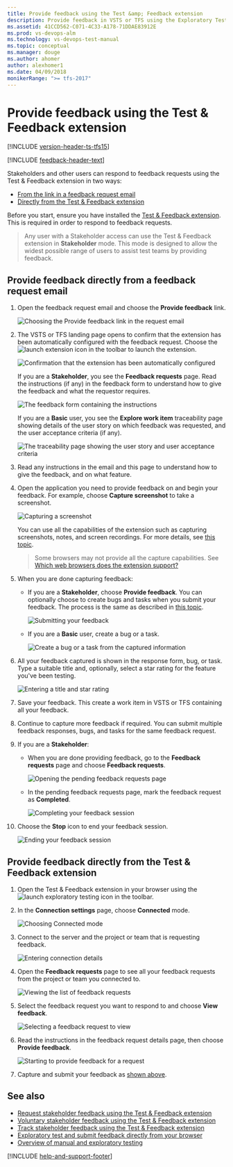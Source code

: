 ```yaml
---
title: Provide feedback using the Test &amp; Feedback extension
description: Provide feedback in VSTS or TFS using the Exploratory Testing browser extension
ms.assetid: 41CCD562-C071-4C33-A178-71DDAE83912E
ms.prod: vs-devops-alm
ms.technology: vs-devops-test-manual
ms.topic: conceptual
ms.manager: douge
ms.author: ahomer
author: alexhomer1
ms.date: 04/09/2018
monikerRange: ">= tfs-2017"
---
```


# Provide feedback using the Test &amp; Feedback extension
 
[!INCLUDE [version-header-ts-tfs15](../_shared/version-header-ts-tfs15.md)] 

[!INCLUDE [feedback-header-text](../_shared/feedback-header-text.md)] 

<a name="provide"></a>
Stakeholders and other users can respond to feedback requests using the 
Test &amp; Feedback extension in two ways:

* [From the link in a feedback request email](#email)
* [Directly from the Test &amp; Feedback extension](#direct) 

Before you start, ensure you have installed the 
[Test &amp; Feedback extension](../getting-started/perform-exploratory-tests.md). 
This is required in order to respond to feedback requests.

>Any user with a Stakeholder access can use the
Test &amp; Feedback extension in **Stakeholder** mode. This
mode is designed to allow the widest possible range of users
to assist test teams by providing feedback.

<a name="email"></a>
## Provide feedback directly from a feedback request email

1. Open the feedback request email and choose the 
   **Provide feedback** link. 
 
   ![Choosing the Provide feedback link in the request email](_img/provide-stakeholder-feedback/provide-stakeholder-feedback-04.png)

1. The VSTS or TFS landing page opens to confirm
   that the extension has been automatically configured with 
   the feedback request. Choose the ![launch extension](../_img/_shared/exp-test-icon.png)
   icon in the toolbar to launch the extension.

   ![Confirmation that the extension has been automatically configured](_img/provide-stakeholder-feedback/provide-stakeholder-feedback-05.png)

   If you are a **Stakeholder**, you see the **Feedback requests** page. 
   Read the instructions (if any) in the feedback form to 
   understand how to give the feedback and what the requestor 
   requires. 

   ![The feedback form containing the instructions](_img/provide-stakeholder-feedback/provide-stakeholder-feedback-06.png)

   If you are a **Basic** user, you see the **Explore work item** traceability
   page showing details of the user story on which feedback was requested,
   and the user acceptance criteria (if any).  

   ![The traceability page showing the user story and user acceptance criteria](_img/provide-stakeholder-feedback/provide-stakeholder-feedback-18.png)

1. Read any instructions in the email and this page
   to understand how to give the feedback, and on what feature.
   
   <a name="capture-feedback"></a>
1. Open the application you need to provide feedback on
   and begin your feedback. For example, choose 
   **Capture screenshot** to take a screenshot.
 
   ![Capturing a screenshot](../_img/_shared/provide-stakeholder-feedback-07.png)

   You can use all the capabilities of the extension
   such as capturing screenshots, notes, and screen recordings.
   For more details, see [this topic](../connected-mode-exploratory-testing.md). 

   >Some browsers may not provide all the capture capabilities.
   See [Which web browsers does the extension support?](../reference-qa.md#browser-support) 
 
1. When you are done capturing feedback:

   * If you are a **Stakeholder**, choose **Provide feedback**.
     You can optionally choose to create bugs and tasks when you 
     submit your feedback. The process is the same as described in 
     [this topic](../connected-mode-exploratory-testing.md#create-bugs).

     ![Submitting your feedback](../_img/_shared/provide-stakeholder-feedback-08.png)

     <a name="non-stakeholder-feedback"></a>
   * If you are a **Basic** user, create a bug or a task. 

     ![Create a bug or a task from the captured information](../_img/connected-mode-exploratory-testing/create-bugs-02.png)
 
1. All your feedback captured is shown in the response form, bug, or task. 
   Type a suitable title and, optionally, select a star rating for 
   the feature you've been testing. 

   ![Entering a title and star rating](../_img/_shared/provide-stakeholder-feedback-09.png)

1. Save your feedback. This create a work item in VSTS
   or TFS containing all your feedback.
 
1. Continue to capture more feedback if required. You can submit 
   multiple feedback responses, bugs, and tasks for the same feedback request. 

1. If you are a **Stakeholder**:
   
   * When you are done providing feedback, go to the **Feedback
     requests** page and choose **Feedback requests**.

     ![Opening the pending feedback requests page](../_img/_shared/provide-stakeholder-feedback-10.png)

   * In the pending feedback requests page, mark the feedback request as **Completed**.
 
     ![Completing your feedback session](../_img/_shared/provide-stakeholder-feedback-11.png)

1. Choose the **Stop** icon to end your feedback session. 
     
   ![Ending your feedback session](../_img/_shared/provide-stakeholder-feedback-12.png)

<a name="direct"></a>
## Provide feedback directly from the Test &amp; Feedback extension

1. Open the Test &amp; Feedback extension in your browser using the
   ![launch exploratory testing](../_img/_shared/exp-test-icon.png)
   icon in the toolbar. 

1. In the **Connection settings** page, choose **Connected** mode.
 
   ![Choosing Connected mode](../_img/_shared/connectedmode-01.png)
 
1. Connect to the server and the project or team that is requesting feedback.
 
   ![Entering connection details](../_img/_shared/connectedmode-02.png)
  
1. Open the **Feedback requests** page to see all your feedback requests
   from the project or team you connected to. 

   ![Viewing the list of feedback requests](_img/provide-stakeholder-feedback/provide-stakeholder-feedback-15.png)
 
1. Select the feedback request you want to respond to and choose 
   **View feedback**. 

   ![Selecting a feedback request to view](_img/provide-stakeholder-feedback/provide-stakeholder-feedback-16.png)

1. Read the instructions in the feedback request details page, then
   choose **Provide feedback**.

   ![Starting to provide feedback for a request](_img/provide-stakeholder-feedback/provide-stakeholder-feedback-17.png)
 
1. Capture and submit your feedback as [shown above](#capture-feedback).

## See also

* [Request stakeholder feedback using the Test &amp; Feedback extension](request-stakeholder-feedback.md#request)
* [Voluntary stakeholder feedback using the Test &amp; Feedback extension](voluntary-stakeholder-feedback.md#voluntary)
* [Track stakeholder feedback using the Test &amp; Feedback extension](track-stakeholder-feedback.md#track)
* [Exploratory test and submit feedback directly from your browser](../getting-started/perform-exploratory-tests.md)
* [Overview of manual and exploratory testing](../index.md)

[!INCLUDE [help-and-support-footer](../_shared/help-and-support-footer.md)] 
